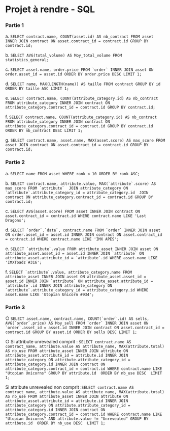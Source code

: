 # Projet à rendre - SQL

### Partie 1

a. ```SELECT contract.name, COUNT(asset.id) AS nb_contract FROM asset INNER JOIN contract ON asset.contract_id = contract.id GROUP BY contract.id;```

b. ```SELECT AVG(total_volume) AS Moy_total_volume FROM statistics_general;```

c. ```SELECT asset.name, order.price FROM `order` INNER JOIN asset ON order.asset_id = asset.id ORDER BY order.price DESC LIMIT 1;```

d. ```SELECT name, MAX(LENGTH(name)) AS taille FROM contract GROUP BY id ORDER BY taille ASC LIMIT 1;```

e. ```SELECT contract.name, COUNT(attribute_category.id) AS nb_contract FROM attribute_category INNER JOIN contract ON attribute_category.contract_id = contract.id GROUP BY contract.id;```

f. ```SELECT contract.name, COUNT(attribute_category.id) AS nb_contract FROM attribute_category INNER JOIN contract ON attribute_category.contract_id = contract.id GROUP BY contract.id ORDER BY nb_contract DESC LIMIT 1;```

g. ```SELECT contract.name, asset.name, MAX(asset.score) AS max_score FROM asset JOIN contract ON asset.contract_id = contract.id GROUP BY contract.id;```

### Partie 2

a. ```SELECT name FROM asset WHERE rank < 10 ORDER BY rank ASC;```

b. ```SELECT contract.name, attribute.value, MAX(`attribute`.score) AS max_score FROM `attribute` 
JOIN attribute_category ON `attribute`.attribute_category_id = attribute_category.id 
JOIN contract ON attribute_category.contract_id = contract.id
GROUP BY contract.id;``` 

c. ```SELECT AVG(asset.score) FROM asset INNER JOIN contract ON asset.contract_id = contract.id WHERE contract.name LIKE 'Last Dragons';```

d. ```SELECT `order`.`date`, contract.name FROM `order` INNER JOIN asset ON order.asset_id = asset.id INNER JOIN contract ON asset.contract_id = contract.id WHERE contract.name LIKE 'IMX APES';```

e. ```SELECT `attribute`.value FROM attribute_asset
INNER JOIN asset ON attribute_asset.asset_id = asset.id
INNER JOIN `attribute` ON attribute_asset.attribute_id = `attribute`.id
WHERE asset.name LIKE 'IMXToadz #316';```

f. ```SELECT `attribute`.value, attribute_category.name FROM attribute_asset
INNER JOIN asset ON attribute_asset.asset_id = asset.id
INNER JOIN `attribute` ON attribute_asset.attribute_id = `attribute`.id
INNER JOIN attribute_category ON `attribute`.attribute_category_id = attribute_category.id
WHERE asset.name LIKE 'Utopian Unicorn #934';```

### Partie 3

○ ```SELECT asset.name, contract.name, COUNT(`order`.id) AS sells, AVG(`order`.price) AS Moy_sell FROM `order`
INNER JOIN asset ON `order`.asset_id = asset.id
INNER JOIN contract ON asset.contract_id = contract.id
GROUP BY asset.id
ORDER BY sells DESC
LIMIT 1;```

○ Si attribute unrevealed comprit : ```SELECT contract.name AS contract_name, attribute.value AS attribute_name, MAX(attribute.total) AS nb_use
FROM attribute_asset
INNER JOIN attribute ON attribute_asset.attribute_id = attribute.id
INNER JOIN attribute_category ON attribute.attribute_category_id = attribute_category.id
INNER JOIN contract ON attribute_category.contract_id = contract.id
WHERE contract.name LIKE "Utopian Unicorns"
GROUP BY attribute.id 
ORDER BY nb_use DESC 
LIMIT 1;```

Si attribute unrevealed non comprit :```SELECT contract.name AS contract_name, attribute.value AS attribute_name, MAX(attribute.total) AS nb_use
FROM attribute_asset
INNER JOIN attribute ON attribute_asset.attribute_id = attribute.id
INNER JOIN attribute_category ON attribute.attribute_category_id = attribute_category.id
INNER JOIN contract ON attribute_category.contract_id = contract.id
WHERE contract.name LIKE "Utopian Unicorns" AND attribute.value != "Unrevealed"
GROUP BY attribute.id 
ORDER BY nb_use DESC 
LIMIT 1;```
